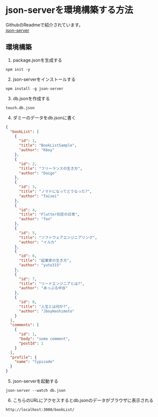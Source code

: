 # json-serverを環境構築する方法
GithubのReadmeで紹介されています。<br>
[json-server](https://github.com/typicode/json-server)

## 環境構築
1. package.jsonを生成する
```
npm init -y
```
2. json-serverをインストールする
```
npm install -g json-server
```
3. db.jsonを作成する
```
touch.db.json
```
4. ダミーのデータをdb.jsonに書く
```json:db.json
{
  "bookList": [
    {
      "id": 1,
      "title": "BookListSample",
      "author": "Kboy"
    },
    {
      "id": 2,
      "title": "フリーランスの生き方",
      "author": "Daigo"
    },
    {
      "id": 3,
      "title": "ノマドになってどうなった?",
      "author": "Taisei"
    },
    {
      "id": 4,
      "title": "Flutter別荘の日常",
      "author": "fen"
    },
    {
      "id": 5,
      "title": "ソフトウェアエンジニアリング",
      "author": "イルカ"
    },
    {
      "id": 6,
      "title": "起業家の生き方",
      "author": "yuto315"
    },
    {
      "id": 7,
      "title": "リードエンジニアとは?",
      "author": "あっぷる中谷"
    },
    {
      "id": 8,
      "title": "人生とは何か?",
      "author": "JboyHashimoto"
    }
  ],
  "comments": [
    {
      "id": 1,
      "body": "some comment",
      "postId": 1
    }
  ],
  "profile": {
    "name": "typicode"
  }
}
```
5. json-serverを起動する
```
json-server --watch db.json
```
6. こちらのURLにアクセスするとdb.jsonのデータがブラウザに表示される
```
http://localhost:3000/bookList/
```

